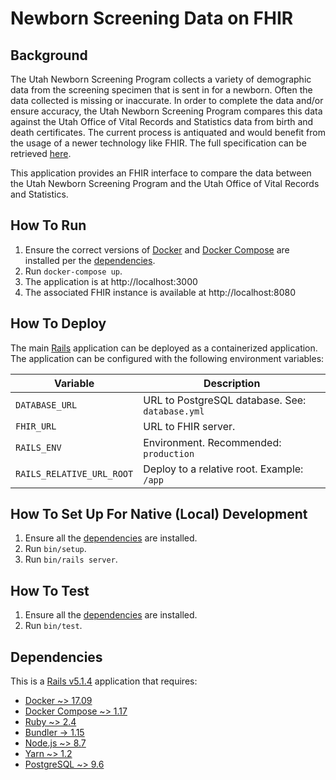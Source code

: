 Newborn Screening Data on FHIR
==============================

## Background

The Utah Newborn Screening Program collects a variety of demographic data from
the screening specimen that is sent in for a newborn. Often the data collected
is missing or inaccurate. In order to complete the data and/or ensure accuracy,
the Utah Newborn Screening Program compares this data against the Utah Office of
Vital Records and Statistics data from birth and death certificates. The current
process is antiquated and would benefit from the usage of a newer technology
like FHIR. The full specification can be retrieved [here][reqs].

This application provides an FHIR interface to compare the data between the Utah
Newborn Screening Program and the Utah Office of Vital Records and Statistics.

## How To Run

1. Ensure the correct versions of [Docker][docker] and [Docker Compose][compose]
   are installed per the [dependencies](#dependencies).
2. Run `docker-compose up`.
3. The application is at http://localhost:3000
4. The associated FHIR instance is available at http://localhost:8080

## How To Deploy

The main [Rails][rails] application can be deployed as a containerized
application. The application can be configured with the following environment
variables:

| Variable                  | Description                                      |
|---------------------------|--------------------------------------------------|
| `DATABASE_URL`            | URL to PostgreSQL database. See: `database.yml`  |
| `FHIR_URL`                | URL to FHIR server.                              |
| `RAILS_ENV`               | Environment. Recommended: `production`           |
| `RAILS_RELATIVE_URL_ROOT` | Deploy to a relative root. Example: `/app`       |

## How To Set Up For Native (Local) Development

1. Ensure all the [dependencies](#dependencies) are installed.
2. Run `bin/setup`.
3. Run `bin/rails server`.

## How To Test

1. Ensure all the [dependencies](#dependencies) are installed.
2. Run `bin/test`.

## Dependencies

This is a [Rails v5.1.4][rails] application that requires:

- [Docker ~> 17.09][docker]
- [Docker Compose ~> 1.17][compose]
- [Ruby ~> 2.4][ruby]
- [Bundler -> 1.15][bundler]
- [Node.js ~> 8.7][node]
- [Yarn ~> 1.2][yarn]
- [PostgreSQL ~> 9.6][postgres]

[bundler]:  https://bundler.io
[compose]:  https://docs.docker.com/compose
[docker]:   https://docker.com
[guard]:    https://github.com/guard/guard
[node]:     https://nodejs.org
[picobox]:  https://github.com/surzycki/picobox
[postgres]: https://www.postgresql.org
[rails]:    https://rubyonrails.org
[reqs]:     http://cs6440.gatech.edu/wp-content/uploads/sites/634/2017/09/38.-CatalogPageCDCUtahJones-Braun.pdf
[rspec]:    https://rspec.info
[rubocop]:  http://rubocop.readthedocs.io/en/latest
[ruby]:     https://www.ruby-lang.org
[webpack]:  https://webpack.js.org
[yarn]:     https://yarnpkg.com/en
